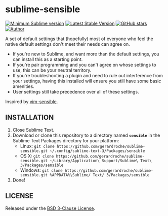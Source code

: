 # sublime-sensible

[![Minimum Sublime version](https://img.shields.io/badge/sublime-%3E%3D%203.0-brightgreen.svg?style=flat-square)](https://sublimetext.com) [![Latest Stable Version](https://img.shields.io/github/tag/gerardroche/sublime-sensible.svg?style=flat-square&label=stable)](https://github.com/gerardroche/sublime-sensible/tags) [![GitHub stars](https://img.shields.io/github/stars/gerardroche/sublime-sensible.svg?style=flat-square)](https://github.com/gerardroche/sublime-sensible/stargazers) [![Author](https://img.shields.io/badge/twitter-gerardroche-blue.svg?style=flat-square)](https://twitter.com/gerardroche)

A set of default settings that (hopefully) most of everyone who feel the native default settings don't meet their needs can agree on.

* If you're new to Sublime, and want more than the default settings, you can install this as a starting point.
* If you're pair programming and you can't agree on whose settings to use, this can be your neutral territory.
* If you're troubleshooting a plugin and need to rule out interference from your settings, having this installed will ensure you still have some basic amenities.
* User settings still take precedence over all of these settings.

Inspired by [vim-sensible](https://github.com/tpope/vim-sensible).

## INSTALLATION

1. Close Sublime Text.
2. Download or clone this repository to a directory named **`sensible`** in the Sublime Text Packages directory for your platform:
    * Linux: `git clone https://github.com/gerardroche/sublime-sensible.git ~/.config/sublime-text-3/Packages/sensible`
    * OS X: `git clone https://github.com/gerardroche/sublime-sensible.git ~/Library/Application\ Support/Sublime\ Text\ 3/Packages/sensible`
    * Windows: `git clone https://github.com/gerardroche/sublime-sensible.git %APPDATA%\Sublime/ Text/ 3/Packages/sensible`
3. Done!

## LICENSE

Released under the [BSD 3-Clause License](LICENSE).
